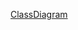 [ClassDiagram](https://www.planttext.com/api/plantuml/png/P8un3i8m34Ltdy8Z3Bq0Oa221GaXfFO2LcDArDH1YGi3S386ZiGL22r5L6p-ty__-tb_BA9IqBPn0B6sWi571b2hZd7fA4QEcFKJhYnLWHe0A3kzuv1xkG0YvXgiLBXldTjImp_MmJTS-BEyBIkAL7NRaxS6yoDJFPb-zSP6PKa6t8QEN5l3ebt941dLBBtX1FLCmLGUE8mOVNiV2g3_5EVNpAHNiY5rXcj9XrP9Ilw3Fh5Zw0K00F__0m00)
